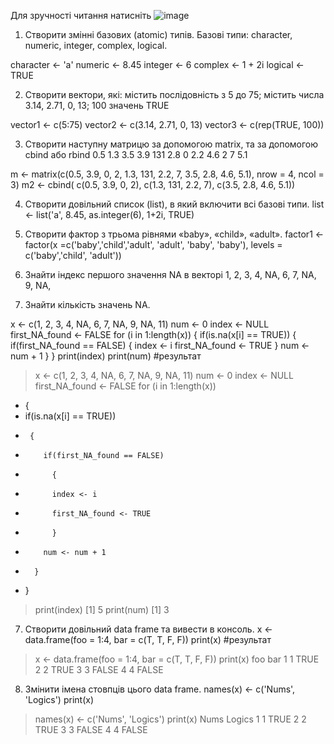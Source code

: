Для зручності читання натисніть 
![image](https://user-images.githubusercontent.com/58259113/210535191-2832d10f-cf53-4976-aa00-e069e734adb0.png)


1. Створити змінні базових (atomic) типів. Базові типи: character, numeric,
integer, complex, logical.

character <- 'a'
numeric <- 8.45
integer <- 6
complex <- 1 + 2i
logical <- TRUE

2. Створити вектори, які: містить послідовність з 5 до 75; містить числа 3.14,
2.71, 0, 13; 100 значень TRUE

vector1 <- c(5:75)
vector2 <- c(3.14, 2.71, 0, 13)
vector3 <- c(rep(TRUE, 100))

3. Створити наступну матрицю за допомогою matrix, та за допомогою cbind
або rbind
0.5 1.3 3.5
3.9 131 2.8
0 2.2 4.6
2 7 5.1

m <- matrix(c(0.5, 3.9, 0, 2, 1.3, 131, 2.2, 7, 3.5, 2.8, 4.6, 5.1), nrow = 4, ncol = 3)
m2 <- cbind( c(0.5, 3.9, 0, 2), c(1.3, 131, 2.2, 7), c(3.5, 2.8, 4.6, 5.1))

4. Створити довільний список (list), в який включити всі базові типи.
list <- list('a', 8.45, as.integer(6), 1+2i, TRUE)

5. Створити фактор з трьома рівнями «baby», «child», «adult».
factor1 <- factor(x =c('baby','child','adult', 'adult', 'baby', 'baby'),
                  levels = c('baby','child', 'adult'))

6. Знайти індекс першого значення NA в векторі 1, 2, 3, 4, NA, 6, 7, NA, 9, NA,
11. Знайти кількість значень NA.

x <- c(1, 2, 3, 4, NA, 6, 7, NA, 9, NA, 11)
num <- 0
index <- NULL
first_NA_found <- FALSE
for (i in 1:length(x))
{
  if(is.na(x[i] == TRUE))
     {
        if(first_NA_found == FALSE)
          {
          index <- i
          first_NA_found <- TRUE
          } 
        num <- num + 1
      }
}
print(index)
print(num)
#результат
> x <- c(1, 2, 3, 4, NA, 6, 7, NA, 9, NA, 11)
> num <- 0
> index <- NULL
> first_NA_found <- FALSE
> for (i in 1:length(x))
+ {
+   if(is.na(x[i] == TRUE))
+      {
+         if(first_NA_found == FALSE)
+           {
+           index <- i
+           first_NA_found <- TRUE
+           } 
+         num <- num + 1
+       }
+ }
> print(index)
[1] 5
> print(num)
[1] 3


7. Створити довільний data frame та вивести в консоль.
x <- data.frame(foo = 1:4, bar = c(T, T, F, F))
print(x)
#результат
> x <- data.frame(foo = 1:4, bar = c(T, T, F, F))
> print(x)
  foo   bar
1   1  TRUE
2   2  TRUE
3   3 FALSE
4   4 FALSE

8. Змінити імена стовпців цього data frame.
names(x) <- c('Nums', 'Logics')
print(x)

> names(x) <- c('Nums', 'Logics')
> print(x)
  Nums Logics
1    1   TRUE
2    2   TRUE
3    3  FALSE
4    4  FALSE

